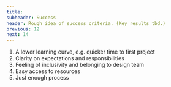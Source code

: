 ```yaml
---
title:
subheader: Success
header: Rough idea of success criteria. (Key results tbd.)
previous: 12
next: 14
---
```


<ol class="f2-light col-12 col-md-8">
  <li>
    A lower learning curve, e.g. quicker time to first project
  </li>
  <li>
    Clarity on expectations and responsibilities
  </li>
  <li>
    Feeling of inclusivity and belonging to design team
  </li>
  <li>
    Easy access to resources
  </li>
  <li>
    Just enough process
  </li>
</ol>
